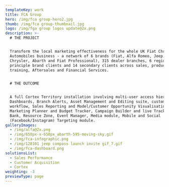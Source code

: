 ```yaml
---
templateKey: work
title: FCA Group
hero: /img/fca group-hero2.jpg
thumb: /img/fca group-thumbnail.jpg
logo: /img/fga group logos update@2x.png
description: >-
  # THE PROJECT


  Transform the local marketing effectiveness for the whole UK Fiat Chrysler
  Automobiles business - a network of 6 brands (Fiat, Alfa Romeo, Jeep,
  Chrysler, Abarth and Fiat Professional), 315 dealer branches, 6 regions, 10
  principle brand clients and 14 secondary clients across sales, product,
  training, Aftersales and Financial Services. 


  # THE OUTCOME


  A full Cortex Territory installation involving multi-user access hierarchy, BI
  Dashboards, Branch Alerts, Asset Management and Editing suite, custom artwork
  workflow, Sales Reporting and Model/Customer Opportunity Visualisation suite,
  Marketing Planner and Budget Tracker, Campaign Builder and live Tracker, Image
  Bank, Resource Zone, Event Manager, Media module, Mobile and Social
  (Facebook/Instagram) Targeting module.
galleryImages:
  - /img/alfa@2x.png
  - /img/650px-x-650px_abarth-595-moving-sky.gif
  - /img/fca-infographic.png
  - /img/128101 jeep compass launch invite gif_7.gif
  - /img/fca-dashboard.png
solutionsList:
  - Sales Performance
  - Customer Acquisition
  - Cortex
weighting: -3
previewType: page
---
```


